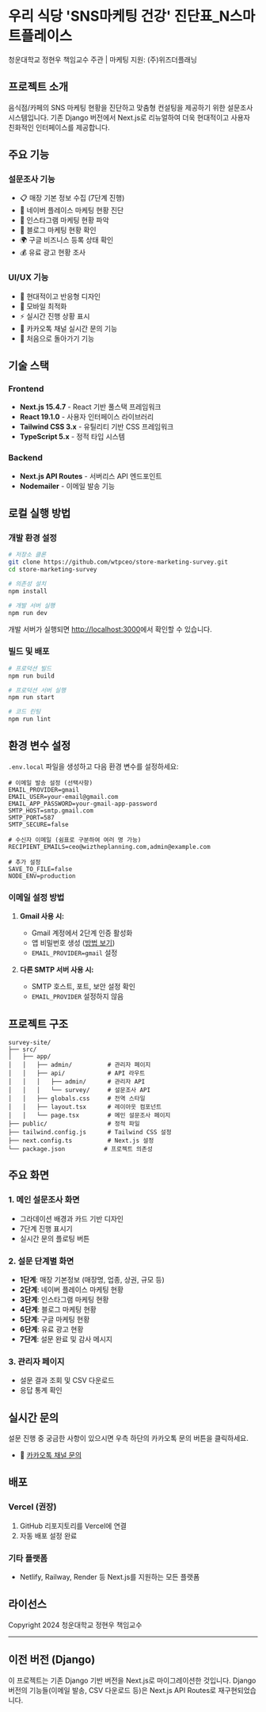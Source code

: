 # 우리 식당 'SNS마케팅 건강' 진단표_N스마트플레이스

청운대학교 정현우 책임교수 주관 | 마케팅 지원: (주)위즈더플래닝

## 프로젝트 소개

음식점/카페의 SNS 마케팅 현황을 진단하고 맞춤형 컨설팅을 제공하기 위한 설문조사 시스템입니다.
기존 Django 버전에서 Next.js로 리뉴얼하여 더욱 현대적이고 사용자 친화적인 인터페이스를 제공합니다.

## 주요 기능

### 설문조사 기능
- 📋 매장 기본 정보 수집 (7단계 진행)
- 📍 네이버 플레이스 마케팅 현황 진단
- 📱 인스타그램 마케팅 현황 파악
- 📝 블로그 마케팅 현황 확인
- 🌍 구글 비즈니스 등록 상태 확인
- 💰 유료 광고 현황 조사

### UI/UX 기능
- 🎨 현대적이고 반응형 디자인
- 📱 모바일 최적화
- ⚡ 실시간 진행 상황 표시
- 💬 카카오톡 채널 실시간 문의 기능
- 🔄 처음으로 돌아가기 기능

## 기술 스택

### Frontend
- **Next.js 15.4.7** - React 기반 풀스택 프레임워크
- **React 19.1.0** - 사용자 인터페이스 라이브러리
- **Tailwind CSS 3.x** - 유틸리티 기반 CSS 프레임워크
- **TypeScript 5.x** - 정적 타입 시스템

### Backend
- **Next.js API Routes** - 서버리스 API 엔드포인트
- **Nodemailer** - 이메일 발송 기능

## 로컬 실행 방법

### 개발 환경 설정

```bash
# 저장소 클론
git clone https://github.com/wtpceo/store-marketing-survey.git
cd store-marketing-survey

# 의존성 설치
npm install

# 개발 서버 실행
npm run dev
```

개발 서버가 실행되면 [http://localhost:3000](http://localhost:3000)에서 확인할 수 있습니다.

### 빌드 및 배포

```bash
# 프로덕션 빌드
npm run build

# 프로덕션 서버 실행
npm run start

# 코드 린팅
npm run lint
```

## 환경 변수 설정

`.env.local` 파일을 생성하고 다음 환경 변수를 설정하세요:

```env
# 이메일 발송 설정 (선택사항)
EMAIL_PROVIDER=gmail
EMAIL_USER=your-email@gmail.com
EMAIL_APP_PASSWORD=your-gmail-app-password
SMTP_HOST=smtp.gmail.com
SMTP_PORT=587
SMTP_SECURE=false

# 수신자 이메일 (쉼표로 구분하여 여러 명 가능)
RECIPIENT_EMAILS=ceo@wiztheplanning.com,admin@example.com

# 추가 설정
SAVE_TO_FILE=false
NODE_ENV=production
```

### 이메일 설정 방법

1. **Gmail 사용 시:**
   - Gmail 계정에서 2단계 인증 활성화
   - 앱 비밀번호 생성 ([방법 보기](https://support.google.com/accounts/answer/185833))
   - `EMAIL_PROVIDER=gmail` 설정

2. **다른 SMTP 서버 사용 시:**
   - SMTP 호스트, 포트, 보안 설정 확인
   - `EMAIL_PROVIDER` 설정하지 않음

## 프로젝트 구조

```
survey-site/
├── src/
│   ├── app/
│   │   ├── admin/          # 관리자 페이지
│   │   ├── api/            # API 라우트
│   │   │   ├── admin/      # 관리자 API
│   │   │   └── survey/     # 설문조사 API
│   │   ├── globals.css     # 전역 스타일
│   │   ├── layout.tsx      # 레이아웃 컴포넌트
│   │   └── page.tsx        # 메인 설문조사 페이지
├── public/                 # 정적 파일
├── tailwind.config.js      # Tailwind CSS 설정
├── next.config.ts          # Next.js 설정
└── package.json           # 프로젝트 의존성
```

## 주요 화면

### 1. 메인 설문조사 화면
- 그라데이션 배경과 카드 기반 디자인
- 7단계 진행 표시기
- 실시간 문의 플로팅 버튼

### 2. 설문 단계별 화면
- **1단계**: 매장 기본정보 (매장명, 업종, 상권, 규모 등)
- **2단계**: 네이버 플레이스 마케팅 현황
- **3단계**: 인스타그램 마케팅 현황
- **4단계**: 블로그 마케팅 현황
- **5단계**: 구글 마케팅 현황
- **6단계**: 유료 광고 현황
- **7단계**: 설문 완료 및 감사 메시지

### 3. 관리자 페이지
- 설문 결과 조회 및 CSV 다운로드
- 응답 통계 확인

## 실시간 문의

설문 진행 중 궁금한 사항이 있으시면 우측 하단의 카카오톡 문의 버튼을 클릭하세요.
- 🔗 [카카오톡 채널 문의](http://pf.kakao.com/_QUTxcb/chat)

## 배포

### Vercel (권장)
1. GitHub 리포지토리를 Vercel에 연결
2. 자동 배포 설정 완료

### 기타 플랫폼
- Netlify, Railway, Render 등 Next.js를 지원하는 모든 플랫폼

## 라이선스

Copyright 2024 청운대학교 정현우 책임교수

---

## 이전 버전 (Django)

이 프로젝트는 기존 Django 기반 버전을 Next.js로 마이그레이션한 것입니다.
Django 버전의 기능들(이메일 발송, CSV 다운로드 등)은 Next.js API Routes로 재구현되었습니다.